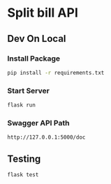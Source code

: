 # Split bill API

## Dev On Local

### Install Package

```sh
pip install -r requirements.txt
```

### Start Server

```sh
flask run
```

### Swagger API Path

```
http://127.0.0.1:5000/doc
```

## Testing

```sh
flask test
```

